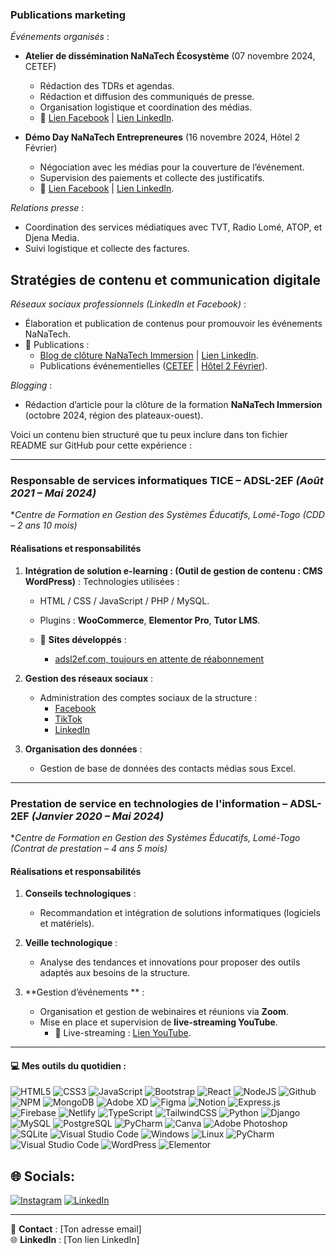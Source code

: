 
### Publications marketing
*Événements organisés* :  
- **Atelier de dissémination NaNaTech Écosystème** (07 novembre 2024, CETEF)  
  - Rédaction des TDRs et agendas.  
  - Rédaction et diffusion des communiqués de presse.  
  - Organisation logistique et coordination des médias.  
  - 🔗 [Lien Facebook](https://www.facebook.com/share/p/9wXtNYeddQobTt1S/) | [Lien LinkedIn](https://urlr.me/K3csaN).  

- **Démo Day NaNaTech Entrepreneures** (16 novembre 2024, Hôtel 2 Février)  
  - Négociation avec les médias pour la couverture de l’événement.  
  - Supervision des paiements et collecte des justificatifs.  
  - 🔗 [Lien Facebook](https://www.facebook.com/share/p/NYwiFsW1FsjKFSfc/) | [Lien LinkedIn](https://urlz.fr/t9kU).  

*Relations presse* :  
- Coordination des services médiatiques avec TVT, Radio Lomé, ATOP, et Djena Media.  
- Suivi logistique et collecte des factures.  

## Stratégies de contenu et communication digitale

*Réseaux sociaux professionnels (LinkedIn et Facebook)* :  
- Élaboration et publication de contenus pour promouvoir les événements NaNaTech.  
- 🔗 Publications :  
  - [Blog de clôture NaNaTech Immersion](https://www.facebook.com/share/p/b9yppEWPGzm8j4Zc/) | [Lien LinkedIn](https://urlz.fr/t9oA).  
  - Publications événementielles ([CETEF](https://www.facebook.com/share/p/9wXtNYeddQobTt1S/) | [Hôtel 2 Février](https://www.facebook.com/share/p/NYwiFsW1FsjKFSfc/)).  

*Blogging* :  
- Rédaction d’article pour la clôture de la formation **NaNaTech Immersion** (octobre 2024, région des plateaux-ouest).  




Voici un contenu bien structuré que tu peux inclure dans ton fichier README sur GitHub pour cette expérience :  

---

### **Responsable de services informatiques TICE – ADSL-2EF** *(Août 2021 – Mai 2024)*  
**Centre de Formation en Gestion des Systèmes Éducatifs, Lomé-Togo (CDD – 2 ans 10 mois)*  

#### **Réalisations et responsabilités**  
1. **Intégration de solution e-learning : (Outil de gestion de contenu : CMS WordPress)** :
   Technologies utilisées : 
     - HTML / CSS / JavaScript / PHP / MySQL.  
     - Plugins : **WooCommerce**, **Elementor Pro**, **Tutor LMS**.

   - 📌 **Sites développés** :  
     - [adsl2ef.com, toujours en attente de réabonnement](http://www.adsl2ef.com)   

2. **Gestion des réseaux sociaux** :  
   - Administration des comptes sociaux de la structure :  
     - [Facebook](https://www.facebook.com/adsl.formation.tg/about_profile_transparency?locale=fr_FR)  
     - [TikTok](https://www.tiktok.com/@adsl2ef)  
     - [LinkedIn](https://www.linkedin.com/company/adsl-2ef/?originalSubdomain=tg)  

5. **Organisation des données** :  
   - Gestion de base de données des contacts médias sous Excel.
---

### **Prestation de service en technologies de l'information – ADSL-2EF** *(Janvier 2020 – Mai 2024)*  
**Centre de Formation en Gestion des Systèmes Éducatifs, Lomé-Togo (Contrat de prestation – 4 ans 5 mois)*  

#### **Réalisations et responsabilités**  
1. **Conseils technologiques** :  
   - Recommandation et intégration de solutions informatiques (logiciels et matériels).  

2. **Veille technologique** :  
   - Analyse des tendances et innovations pour proposer des outils adaptés aux besoins de la structure.  

3. **Gestion d’événements ** :  
   - Organisation et gestion de webinaires et réunions via **Zoom**.  
   - Mise en place et supervision de **live-streaming YouTube**.  
     - 📌 Live-streaming : [Lien YouTube](https://www.youtube.com/live/bS4ezBMKE_I?si=vMh8mqlw4-PU5LHK).  


---

#### 💻 Mes outils du quotidien :
![HTML5](https://img.shields.io/badge/html5-%23E34F26.svg?style=flat&logo=html5&logoColor=white) ![CSS3](https://img.shields.io/badge/css3-%231572B6.svg?style=flat&logo=css3&logoColor=white) ![JavaScript](https://img.shields.io/badge/javascript-%23323330.svg?style=flat&logo=javascript&logoColor=%23F7DF1E) ![Bootstrap](https://img.shields.io/badge/bootstrap-%23563D7C.svg?style=flat&logo=bootstrap&logoColor=white) ![React](https://img.shields.io/badge/react-%2320232a.svg?style=flat&logo=react&logoColor=%2361DAFB) ![NodeJS](https://img.shields.io/badge/node.js-6DA55F?style=flat&logo=node.js&logoColor=white) 
![Github](https://img.shields.io/badge/Github-6DA55F?style=flat&logo=githubs&logoColor=white) 
![NPM](https://img.shields.io/badge/NPM-%23000000.svg?style=flat&logo=npm&logoColor=white) ![MongoDB](https://img.shields.io/badge/MongoDB-%234ea94b.svg?style=flat&logo=mongodb&logoColor=white) ![Adobe XD](https://img.shields.io/badge/Adobe%20XD-470137?style=flat&logo=Adobe%20XD&logoColor=#FF61F6) 	![Figma](https://img.shields.io/badge/figma-%23F24E1E.svg?style=flat&logo=figma&logoColor=white) ![Notion](https://img.shields.io/badge/Notion-%23000000.svg?style=flat&logo=notion&logoColor=white) ![Express.js](https://img.shields.io/badge/express.js-%23404d59.svg?style=flat&logo=express&logoColor=%2361DAFB) ![Firebase](https://img.shields.io/badge/firebase-%23039BE5.svg?style=flat&logo=firebase) ![Netlify](https://img.shields.io/badge/netlify-%23000000.svg?style=flat&logo=netlify&logoColor=#00C7B7) ![TypeScript](https://img.shields.io/badge/typescript-%23007ACC.svg?style=flat&logo=typescript&logoColor=white) ![TailwindCSS](https://img.shields.io/badge/tailwindcss-%2338B2AC.svg?style=flat&logo=tailwind-css&logoColor=white) ![Python](https://img.shields.io/badge/Python-%2314354C.svg?style=flat&logo=python&logoColor=white) 
![Django](https://img.shields.io/badge/Django-%23092E20.svg?style=flat&logo=django&logoColor=white) 
![MySQL](https://img.shields.io/badge/MySQL-%2300f.svg?style=flat&logo=mysql&logoColor=white) 
![PostgreSQL](https://img.shields.io/badge/PostgreSQL-%23316192.svg?style=flat&logo=postgresql&logoColor=white)
![PyCharm](https://img.shields.io/badge/PyCharm-%23FF4D6A.svg?style=flat&logo=pycharm&logoColor=white)
![Canva](https://img.shields.io/badge/Canva-%2300C4CC.svg?style=flat&logo=canva&logoColor=white)
![Adobe Photoshop](https://img.shields.io/badge/Adobe%20Photoshop-%2331A8FF.svg?style=flat&logo=adobephotoshop&logoColor=white)
![SQLite](https://img.shields.io/badge/SQLite-%2307405e.svg?style=flat&logo=sqlite&logoColor=white)
![Visual Studio Code](https://img.shields.io/badge/Visual%20Studio%20Code-%23007ACC.svg?style=flat&logo=visualstudiocode&logoColor=white) 
![Windows](https://img.shields.io/badge/Windows-%230078D6.svg?style=flat&logo=windows&logoColor=white) 
![Linux](https://img.shields.io/badge/Linux-%23FCC624.svg?style=flat&logo=linux&logoColor=black) 
![PyCharm](https://img.shields.io/badge/PyCharm-%23000000.svg?style=flat&logo=pycharm&logoColor=white)
![Visual Studio Code](https://img.shields.io/badge/Visual%20Studio%20Code-%23007ACC.svg?style=flat&logo=visual-studio-code&logoColor=white) 
![WordPress](https://img.shields.io/badge/WordPress-%230078D6.svg?style=flat&logo=wordpress&logoColor=white) 
![Elementor](https://img.shields.io/badge/Elementor-%230078D6.svg?style=flat&logo=elementor&logoColor=white)


## 🌐 Socials:
[![Instagram](https://img.shields.io/badge/Instagram-%23E4405F.svg?logo=Instagram&logoColor=white)](https://instagram.com/kirthanhegde) [![LinkedIn](https://img.shields.io/badge/LinkedIn-%230077B5.svg?logo=linkedin&logoColor=white)](https://linkedin.com/in/kirthanhegde) 

---
📧 **Contact** : [Ton adresse email]  
🌐 **LinkedIn** : [Ton lien LinkedIn]  
